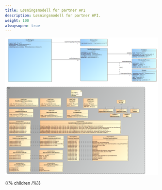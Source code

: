 ```yaml
---
title: Løsningsmodell for partner API
description: Løsningsmodell for partner API.
weight: 100
alwaysopen: true
---
```


![Partner API løsningsmodell](https://github.com/brreg/informasjonsmodeller/blob/main/registeroverreellerettighetshavere/loesningsmodeller/partner_api.png?raw=true)

{{% children /%}}
